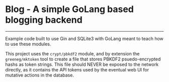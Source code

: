 # Blog - A simple GoLang based blogging backend
---

Example code built to use Gin and SQLite3 with GoLang meant to teach how to use these modules.

This project uses the `crypt/pbkdf2` module, and by extension the `greeneg/mktoken` tool to create a file that stores PBKDF2 psuedo-encrypted hashs as token strings. This file should NEVER be exposed to the network directly, as it contains the API tokens used by the eventual web UI for mutative actions in the database.

